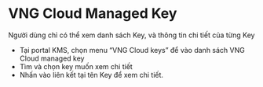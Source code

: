 # VNG Cloud Managed Key

Người dùng chỉ có thể xem danh sách Key, và thông tin chi tiết của từng Key

* Tại portal KMS, chọn menu “VNG Cloud keys” để vào danh sách VNG Cloud managed key
* Tìm và chọn key muốn xem chi tiết
* Nhấn vào liên kết tại tên Key để xem chi tiết.
